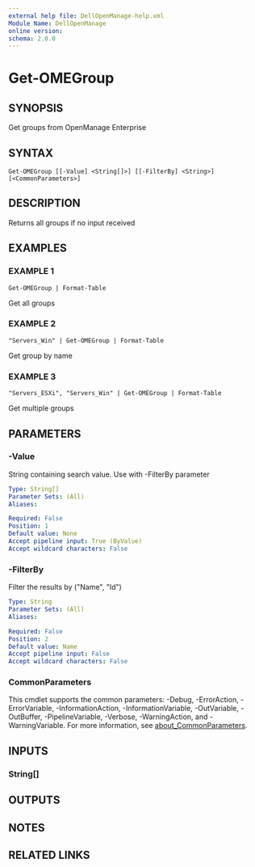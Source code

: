 ```yaml
---
external help file: DellOpenManage-help.xml
Module Name: DellOpenManage
online version:
schema: 2.0.0
---
```


# Get-OMEGroup

## SYNOPSIS
Get groups from OpenManage Enterprise

## SYNTAX

```
Get-OMEGroup [[-Value] <String[]>] [[-FilterBy] <String>] [<CommonParameters>]
```

## DESCRIPTION
Returns all groups if no input received

## EXAMPLES

### EXAMPLE 1
```
Get-OMEGroup | Format-Table
```

Get all groups

### EXAMPLE 2
```
"Servers_Win" | Get-OMEGroup | Format-Table
```

Get group by name

### EXAMPLE 3
```
"Servers_ESXi", "Servers_Win" | Get-OMEGroup | Format-Table
```

Get multiple groups

## PARAMETERS

### -Value
String containing search value.
Use with -FilterBy parameter

```yaml
Type: String[]
Parameter Sets: (All)
Aliases:

Required: False
Position: 1
Default value: None
Accept pipeline input: True (ByValue)
Accept wildcard characters: False
```

### -FilterBy
Filter the results by ("Name", "Id")

```yaml
Type: String
Parameter Sets: (All)
Aliases:

Required: False
Position: 2
Default value: Name
Accept pipeline input: False
Accept wildcard characters: False
```

### CommonParameters
This cmdlet supports the common parameters: -Debug, -ErrorAction, -ErrorVariable, -InformationAction, -InformationVariable, -OutVariable, -OutBuffer, -PipelineVariable, -Verbose, -WarningAction, and -WarningVariable. For more information, see [about_CommonParameters](http://go.microsoft.com/fwlink/?LinkID=113216).

## INPUTS

### String[]
## OUTPUTS

## NOTES

## RELATED LINKS
